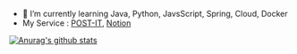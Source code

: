 
- 🌱 I’m currently learning Java, Python, JavsScript, Spring, Cloud, Docker
- My Service : [POST-IT](https://post-it.site), [Notion](https://www.notion.so/POST-IT-156636b1c0ec4d8fabeeb4fd1470fb6a) 

[![Anurag's github stats](https://github-readme-stats.vercel.app/api?username=HanJaehee)](https://github.com/HanJaehee)

<!--
**HanJaehee/HanJaehee** is a ✨ _special_ ✨ repository because its `README.md` (this file) appears on your GitHub profile.

Here are some ideas to get you started:

- 🔭 I’m currently working on ...
- 🌱 I’m currently learning ...
- 👯 I’m looking to collaborate on ...
- 🤔 I’m looking for help with ...
- 💬 Ask me about ...
- 📫 How to reach me: ...
- 😄 Pronouns: ...
- ⚡ Fun fact: ...
-->
